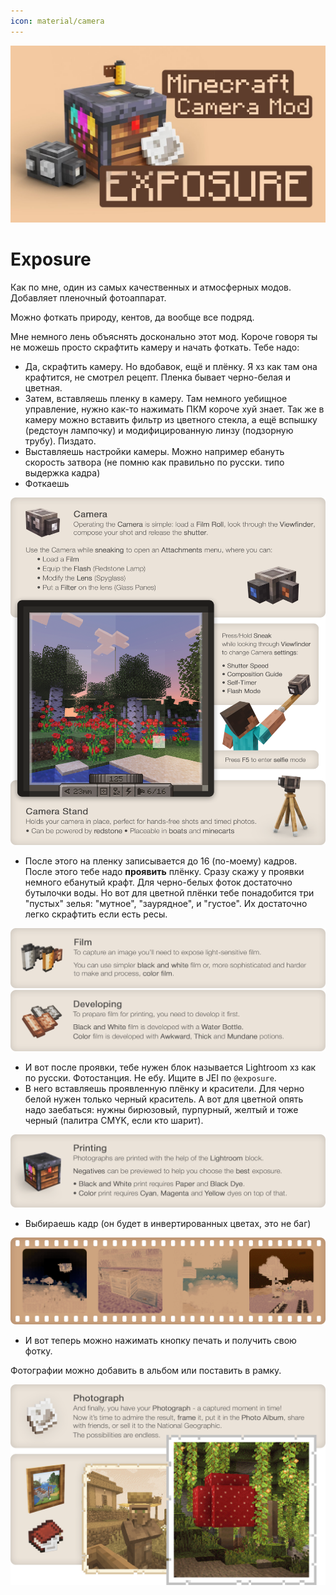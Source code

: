 ```yaml
---
icon: material/camera
---
```


![img.png](../../../assets/img/mods/exposure/img.png)

# Exposure

Как по мне, один из самых качественных и атмосферных модов. Добавляет пленочный фотоаппарат.

Можно фоткать природу, кентов, да вообще все подряд.

Мне немного лень объяснять досконально этот мод. Короче говоря ты не можешь просто скрафтить камеру и начать фоткать.
Тебе надо:

- Да, скрафтить камеру. Но вдобавок, ещё и плёнку. Я хз как там она крафтится, не смотрел рецепт.
Пленка бывает черно-белая и цветная.
- Затем, вставляешь пленку в камеру. Там немного уебищное управление, нужно как-то нажимать ПКМ короче хуй знает.
Так же в камеру можно вставить фильтр из цветного стекла, а ещё вспышку (редстоун лампочку) и модифицированную линзу (подзорную трубу). Пиздато.
- Выставляешь настройки камеры. Можно например ебануть скорость затвора (не помню как правильно по русски. типо выдержка кадра)
- Фоткаешь

![img_1.png](../../../assets/img/mods/exposure/img_1.png)

- После этого на пленку записывается до 16 (по-моему) кадров. После этого тебе надо **проявить** плёнку.
Сразу скажу у проявки немного ебанутый крафт. Для черно-белых фоток достаточно бутылочки воды.
Но вот для цветной плёнки тебе понадобится три "пустых" зелья: "мутное", "заурядное", и "густое". Их достаточно легко скрафтить если есть ресы.

![img_2.png](../../../assets/img/mods/exposure/img_2.png)
![img_3.png](../../../assets/img/mods/exposure/img_3.png)

- И вот после проявки, тебе нужен блок называется Lightroom хз как по русски. Фотостанция. Не ебу. Ищите в JEI по `@exposure`.
- В него вставляешь проявленную плёнку и красители. Для черно белой нужен только черный краситель. А вот для цветной опять надо заебаться:
нужны бирюзовый, пурпурный, желтый и тоже черный (палитра CMYK, если кто шарит).

![img_4.png](../../../assets/img/mods/exposure/img_4.png)

- Выбираешь кадр (он будет в инвертированных цветах, это не баг)

![img_5.png](../../../assets/img/mods/exposure/img_5.png)

- И вот теперь можно нажимать кнопку печать и получить свою фотку.

Фотографии можно добавить в альбом или поставить в рамку.

![img_6.png](../../../assets/img/mods/exposure/img_6.png)

